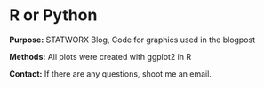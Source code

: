 # R or Python 

**Purpose:** STATWORX Blog, Code for graphics used in the blogpost <link>

**Methods:** All plots were created with ggplot2 in R

**Contact:** If there are any questions, shoot me an email.

